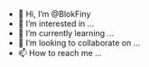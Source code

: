 - 👋 Hi, I’m @BlokFiny
- 👀 I’m interested in ...
- 🌱 I’m currently learning ...
- 💞️ I’m looking to collaborate on ...
- 📫 How to reach me ...

<!---
BlokFiny/BlokFiny is a ✨ special ✨ repository because its `README.md` (this file) appears on your GitHub profile.
You can click the Preview link to take a look at your changes.
--->
